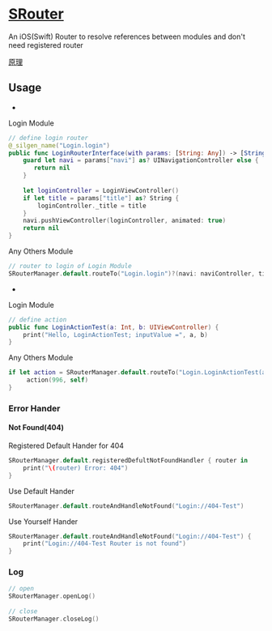 # [SRouter](https://tannerjin.github.io/2019/11/04/SRouter/)
An iOS(Swift) Router to resolve references between modules and don't need registered router

[原理](https://tannerjin.github.io/2019/11/04/SRouter/)

## Usage

* 

Login Module
```swift
// define login router
@_silgen_name("Login.login")
public func LoginRouterInterface(with params: [String: Any]) -> [String: Any]? {
    guard let navi = params["navi"] as? UINavigationController else {
       return nil
    }
    
    let loginController = LoginViewController()
    if let title = params["title"] as? String {
        loginController._title = title
    }
    navi.pushViewController(loginController, animated: true)
    return nil
}

```

Any Others Module

```swift
// router to login of Login Module
SRouterManager.default.routeTo("Login.login")?(navi: naviController, title: "登录🚀🚀🚀", others: "Any others params...")
```

*

Login Module

```swift
// define action
public func LoginActionTest(a: Int, b: UIViewController) {
    print("Hello, LoginActionTest; inputValue =", a, b)
}
```

Any Others Module

```swift
if let action = SRouterManager.default.routeTo("Login.LoginActionTest(a: Swift.Int, b: __C.UIViewController) -> ()",   routerSILFunctionType: (@convention(thin) (Int, UIViewController)->()).self) {
     action(996, self)
}
```

### Error Hander

#### Not Found(404)

Registered Default Hander for 404

```swift
SRouterManager.default.registeredDefultNotFoundHandler { router in
    print("\(router) Error: 404")
}
```

Use Default Hander

```swift
SRouterManager.default.routeAndHandleNotFound("Login://404-Test")
```

Use Yourself Hander

```swift
SRouterManager.default.routeAndHandleNotFound("Login://404-Test") {
    print("Login://404-Test Router is not found")            
}
```


### Log

```swift
// open
SRouterManager.openLog()
 
// close
SRouterManager.closeLog()
```


